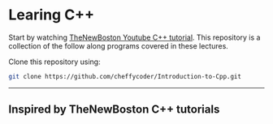 # Learing C++ 
Start by watching [TheNewBoston Youtube C++ tutorial](https://www.youtube.com/watch?v=tvC1WCdV1XU&list=PLAE85DE8440AA6B83 "Introduction to C++ Playlist").
This repository is a collection of the follow along programs covered in these lectures. 

Clone this repository using:
```bash
git clone https://github.com/cheffycoder/Introduction-to-Cpp.git
```

---
## Inspired by TheNewBoston C++ tutorials